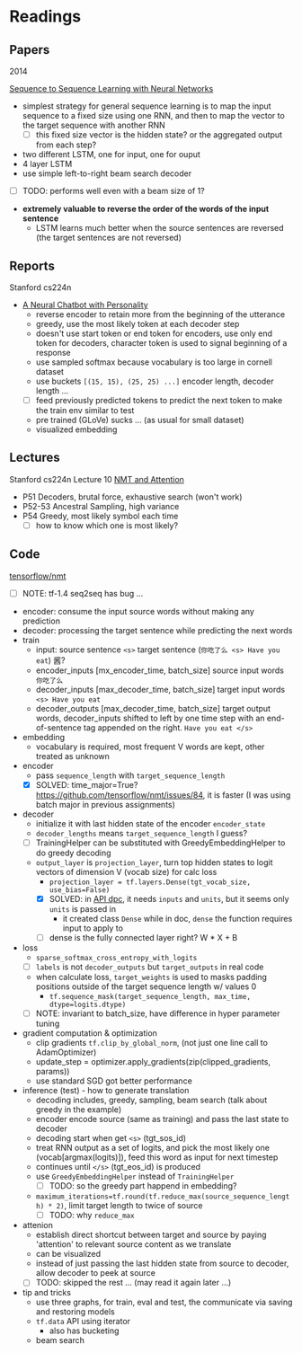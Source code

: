 # Readings

## Papers

2014

[Sequence to Sequence Learning with Neural Networks](https://arxiv.org/pdf/1409.3215.pdf)

- simplest strategy for general sequence learning is to map the input sequence to a fixed size using one RNN, 
and then to map the vector to the target sequence with another RNN
  - [ ] this fixed size vector is the hidden state? or the aggregated output from each step?
- two different LSTM, one for input, one for ouput
- 4 layer LSTM
- use simple left-to-right beam search decoder
 - [ ] TODO: performs well even with a beam size of 1?
- **extremely valuable to reverse the order of the words of the input sentence**
  - LSTM learns much better when the source sentences are reversed (the target sentences are not reversed)
  
## Reports

Stanford cs224n 

- [A Neural Chatbot with Personality](https://web.stanford.edu/class/cs224n/reports/2761115.pdf)
  - reverse encoder to retain more from the beginning of the utterance
  - greedy, use the most likely token at each decoder step
  - doesn't use start token or end token for encoders, use only end token for decoders, character token is used to signal beginning of a response
  - use sampled softmax because vocabulary is too large in cornell dataset
  - use buckets `[(15, 15), (25, 25) ...]` encoder length, decoder length ...
  - [ ] feed previously predicted tokens to predict the next token to make the train env similar to test
  - pre trained (GLoVe) sucks ... (as usual for small dataset)
  - visualized embedding
  
## Lectures

Stanford cs224n Lecture 10 [NMT and Attention](https://web.stanford.edu/class/cs224n/lectures/cs224n-2017-lecture10.pdf)

- P51 Decoders, brutal force, exhaustive search (won't work)
- P52-53 Ancestral Sampling, high variance
- P54 Greedy, most likely symbol each time
  - [ ] how to know which one is most likely? 

## Code

[tensorflow/nmt](https://github.com/tensorflow/nmt/tree/tf-1.4)

- [ ] NOTE: tf-1.4 seq2seq has bug ...
- encoder: consume the input source words without making any prediction
- decoder: processing the target sentence while predicting the next words
- train
  - input: source sentence `<s>` target sentence (`你吃了么 <s> Have you eat`) 酱?
  - encoder_inputs [mx_encoder_time, batch_size] source input words `你吃了么`
  - decoder_inputs [max_decoder_time, batch_size] target input words `<s> Have you eat`
  - decoder_outputs [max_decoder_time, batch_size] target output words, 
decoder_inputs shifted to left by one time step with an end-of-sentence tag appended on the right. `Have you eat </s>`
- embedding
  - vocabulary is required, most frequent V words are kept, other treated as unknown
- encoder
  - pass `sequence_length` with `target_sequence_length`
  - [x] SOLVED: time_major=True? https://github.com/tensorflow/nmt/issues/84, it is faster (I was using batch major in previous assignments)
- decoder
  - initialize it with last hidden state of the encoder `encoder_state`
  - `decoder_lengths` means `target_sequence_length` I guess?
  - [ ] TrainingHelper can be substituted with GreedyEmbeddingHelper to do greedy decoding
  - `output_layer` is `projection_layer`, turn top hidden states to logit vectors of dimension V (vocab size) for calc loss
    - `projection_layer = tf.layers.Dense(tgt_vocab_size, use_bias=False)`
    - [x] SOLVED: in [API dpc](https://www.tensorflow.org/api_docs/python/tf/layers/dense), it needs `inputs` and `units`, but it seems only `units` is passed in
      - it created class `Dense` while in doc, `dense` the function requires input to apply to
    - [ ] dense is the fully connected layer right? W * X + B
- loss
  - `sparse_softmax_cross_entropy_with_logits`
  - [ ] `labels` is not `decoder_outputs` but `target_outputs` in real code
  - when calculate loss, `target_weights` is used to masks padding positions outside of the target sequence length w/ values 0
    - `tf.sequence_mask(target_sequence_length, max_time, dtype=logits.dtype)`
  - [ ] NOTE: invariant to batch_size, have difference in hyper parameter tuning
- gradient computation & optimization
  - clip gradients `tf.clip_by_global_norm`, (not just one line call to AdamOptimizer)
  - update_step = optimizer.apply_gradients(zip(clipped_gradients, params))
  - use standard SGD got better performance
- inference (test) - how to generate translation
  - decoding includes, greedy, sampling, beam search (talk about greedy in the example)
  - encoder encode source (same as training) and pass the last state to decoder
  - decoding start when get `<s>` (tgt_sos_id)
  - treat RNN output as a set of logits, and pick the most likely one (vocab[argmax(logits)]), feed this word as input for next timestep
  - continues until `</s>` (tgt_eos_id) is produced
  - use `GreedyEmbeddingHelper` instead of `TrainingHelper` 
    - [ ] TODO: so the greedy part happend in embedding?
  - `maximum_iterations=tf.round(tf.reduce_max(source_sequence_length) * 2)`, limit target length to twice of source
    - [ ] TODO: why `reduce_max`
- attenion
  - establish direct shortcut between target and source by paying 'attention' to relevant source content as we translate
  - can be visualized
  - instead of just passing the last hidden state from source to decoder, allow decoder to peek at source
  - [ ] TODO: skipped the rest ... (may read it again later ...)
- tip and tricks
  - use three graphs, for train, eval and test, the communicate via saving and restoring models
  - `tf.data` API using iterator
    - also has bucketing
  - beam search
